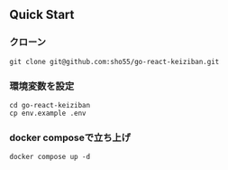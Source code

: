## Quick Start 

### クローン

```
git clone git@github.com:sho55/go-react-keiziban.git
```

### 環境変数を設定

```
cd go-react-keiziban
cp env.example .env
```

### docker composeで立ち上げ
```
docker compose up -d
```

